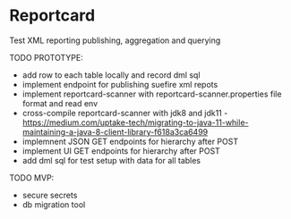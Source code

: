 # Reportcard
Test XML reporting publishing, aggregation and querying

TODO PROTOTYPE:
* add row to each table locally and record dml sql
* implement endpoint for publishing suefire xml repots
* implement reportcard-scanner with reportcard-scanner.properties file format and read env
* cross-compile reportcard-scanner with jdk8 and jdk11 - https://medium.com/uptake-tech/migrating-to-java-11-while-maintaining-a-java-8-client-library-f618a3ca6499
* implemnent JSON GET endpoints for hierarchy after POST
* implement UI GET endpoints for hierarchy after POST
* add dml sql for test setup with data for all tables

TODO MVP:
* secure secrets
* db migration tool
